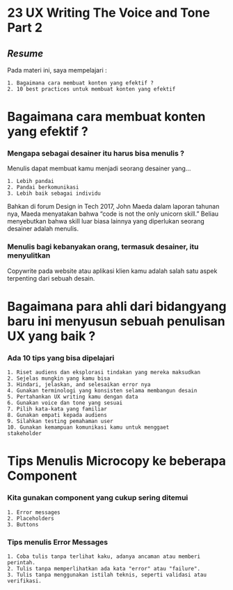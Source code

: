 # 23 UX Writing The Voice and Tone Part 2

## _Resume_
Pada materi ini, saya mempelajari :
```
1. Bagaimana cara membuat konten yang efektif ?
2. 10 best practices untuk membuat konten yang efektif
```

# Bagaimana cara membuat konten yang efektif ?
### Mengapa sebagai desainer itu harus bisa menulis ?
Menulis dapat membuat kamu menjadi seorang desainer yang...
```
1. Lebih pandai
2. Pandai berkomunikasi
3. Lebih baik sebagai individu
```
Bahkan di forum Design in Tech 2017, John Maeda dalam laporan
tahunan nya, Maeda menyatakan bahwa “code is not the only unicorn
skill.” Beliau menyebutkan bahwa skill luar biasa lainnya yang
diperlukan seorang desainer adalah menulis.

### Menulis bagi kebanyakan orang, termasuk desainer, itu menyulitkan
Copywrite pada website atau aplikasi klien kamu adalah salah satu aspek terpenting dari sebuah desain.

# Bagaimana para ahli dari bidangyang baru ini menyusun sebuah penulisan UX yang baik ?
### Ada 10 tips yang bisa dipelajari
```
1. Riset audiens dan eksplorasi tindakan yang mereka maksudkan
2. Sejelas mungkin yang kamu bisa
3. Hindari, jelaskan, and selesaikan error nya
4. Gunakan terminologi yang konsisten selama membangun desain
5. Pertahankan UX writing kamu dengan data
6. Gunakan voice dan tone yang sesuai
7. Pilih kata-kata yang familiar
8. Gunakan empati kepada audiens
9. Silahkan testing pemahaman user
10. Gunakan kemampuan komunikasi kamu untuk menggaet
stakeholder
```

# Tips Menulis Microcopy ke beberapa Component
### Kita gunakan component yang cukup sering ditemui
```
1. Error messages
2. Placeholders
3. Buttons
```

### Tips menulis Error Messages
```
1. Coba tulis tanpa terlihat kaku, adanya ancaman atau memberi perintah.
2. Tulis tanpa memperlihatkan ada kata "error" atau "failure".
3. Tulis tanpa menggunakan istilah teknis, seperti validasi atau verifikasi. 
```
